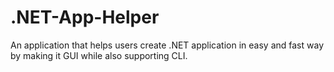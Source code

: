 # .NET-App-Helper
An application that helps users create .NET application in easy and fast way by making it GUI while also supporting CLI.
